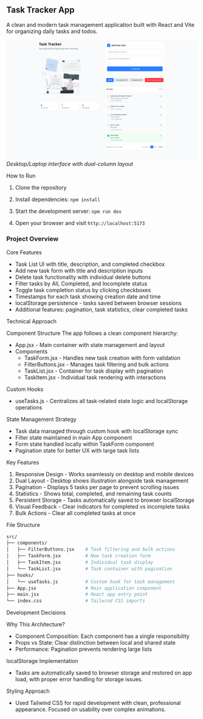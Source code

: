 ## Task Tracker App

A clean and modern task management application built with React and Vite for organizing daily tasks and todos.

![Desktop View](public/demo-1.png)
*Desktop/Laptop interface with dual-column layout*

How to Run

1. Clone the repository

2. Install dependencies:
   `npm install`

3. Start the development server:
   `npm run dev`

4. Open your browser and visit `http://localhost:5173`

### Project Overview

Core Features
- Task List UI with title, description, and completed checkbox
- Add new task form with title and description inputs  
- Delete task functionality with individual delete buttons
- Filter tasks by All, Completed, and Incomplete status
- Toggle task completion status by clicking checkboxes
- Timestamps for each task showing creation date and time
- localStorage persistence - tasks saved between browser sessions
- Additional features: pagination, task statistics, clear completed tasks

Technical Approach

Component Structure
The app follows a clean component hierarchy:

- App.jsx - Main container with state management and layout
- Components
  - TaskForm.jsx - Handles new task creation with form validation
  - FilterButtons.jsx - Manages task filtering and bulk actions
  - TaskList.jsx - Container for task display with pagination
  - TaskItem.jsx - Individual task rendering with interactions

Custom Hooks
- useTasks.js - Centralizes all task-related state logic and localStorage operations

State Management Strategy
- Task data managed through custom hook with localStorage sync
- Filter state maintained in main App component
- Form state handled locally within TaskForm component
- Pagination state for better UX with large task lists

Key Features

1. Responsive Design - Works seamlessly on desktop and mobile devices
2. Dual Layout - Desktop shows illustration alongside task management
3. Pagination - Displays 5 tasks per page to prevent scrolling issues
4. Statistics - Shows total, completed, and remaining task counts
5. Persistent Storage - Tasks automatically saved to browser localStorage
6. Visual Feedback - Clear indicators for completed vs incomplete tasks
7. Bulk Actions - Clear all completed tasks at once

File Structure

```bash
src/
├── components/
│   ├── FilterButtons.jsx    # Task filtering and bulk actions
│   ├── TaskForm.jsx         # New task creation form
│   ├── TaskItem.jsx         # Individual task display
│   └── TaskList.jsx         # Task container with pagination
├── hooks/
│   └── useTasks.js          # Custom hook for task management
├── App.jsx                  # Main application component
├── main.jsx                 # React app entry point
└── index.css                # Tailwind CSS imports

```

Development Decisions

Why This Architecture?
- Component Composition: Each component has a single responsibility
- Props vs State: Clear distinction between local and shared state
- Performance: Pagination prevents rendering large lists

localStorage Implementation
- Tasks are automatically saved to browser storage and restored on app load, with proper error handling for storage issues.

Styling Approach
- Used Tailwind CSS for rapid development with clean, professional appearance. Focused on usability over complex animations.
